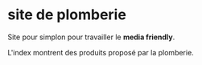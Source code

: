 # site de plomberie

Site pour simplon pour travailler le __media friendly__.

L'index montrent des produits proposé par la plomberie.
